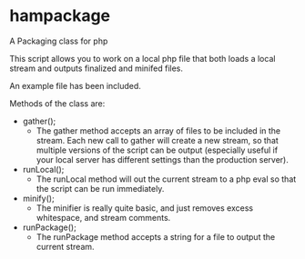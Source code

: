 hampackage
==========

A Packaging class for php

This script allows you to work on a local php file that both loads a local stream and outputs finalized and minifed files.

An example file has been included.

Methods of the class are:
- gather();
  - The gather method accepts an array of files to be included in the stream. Each new call to gather will create a new stream, so that multiple versions of the script can be output (especially useful if your local server has different settings than the production server).
- runLocal();
  - The runLocal method will out the current stream to a php eval so that the script can be run immediately.
- minify();
  - The minifier is really quite basic, and just removes excess whitespace, and stream comments.
- runPackage();
  - The runPackage method accepts a string for a file to output the current stream.

